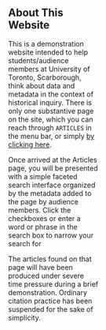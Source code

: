 <div class="markdown-page">

## About This Website

This is a demonstration website intended to help students/audience members at University of Toronto, Scarborough, think about data and metadata in the context of historical inquiry. There is only one substantive page on the site, which you can reach through `ARTICLES` in the menu bar, or simply [by clicking here](./articles).

Once arrived at the Articles page, you will be presented with a simple faceted search interface organized by the metadata added to the page by audience members. Click the checkboxes or enter a word or phrase in the search box to narrow your search for 

The articles found on that page will have been produced under severe time pressure during a brief demonstration. Ordinary citation practice has been suspended for the sake of simplicity. 


</div>

<style lang="scss">
.markdown-page {
    margin: 10rem;
    h1 {

    }
}
  </style>
